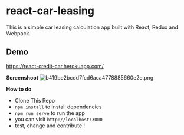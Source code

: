 # react-car-leasing

This is a simple car leasing calculation app built with React, Redux and Webpack.

## Demo
https://react-credit-car.herokuapp.com/

**Screenshoot**
![b419be2bcdd7fcd6aca4778885660e2e.png](http://cdn.imgpaste.net/2016/08/02/b419be2bcdd7fcd6aca4778885660e2e.png)

**How to do**
* Clone This Repo
* `npm install` to install dependencies
* `npm run serve` to run the app
* you can visit `http://localhost:3000`
* test, change and contribute !
